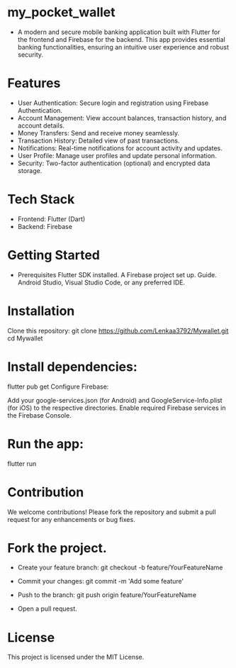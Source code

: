 # my_pocket_wallet

- A modern and secure mobile banking application built with Flutter for the frontend and Firebase for the backend. This app provides essential banking functionalities, ensuring an intuitive user experience and robust security.

# Features
- User Authentication: Secure login and registration using Firebase Authentication.
- Account Management: View account balances, transaction history, and account details.
- Money Transfers: Send and receive money seamlessly.
- Transaction History: Detailed view of past transactions.
- Notifications: Real-time notifications for account activity and updates.
- User Profile: Manage user profiles and update personal information.
- Security: Two-factor authentication (optional) and encrypted data storage.



# Tech Stack
- Frontend: Flutter (Dart)
- Backend: Firebase

# Getting Started
- Prerequisites
Flutter SDK installed.
A Firebase project set up. Guide.
Android Studio, Visual Studio Code, or any preferred IDE.

# Installation

Clone this repository:
git clone https://github.com/Lenkaa3792/Mywallet.git
cd Mywallet

# Install dependencies:

flutter pub get
Configure Firebase:

Add your google-services.json (for Android) and GoogleService-Info.plist (for iOS) to the respective directories.
Enable required Firebase services in the Firebase Console.

# Run the app:
flutter run

# Contribution
We welcome contributions! Please fork the repository and submit a pull request for any enhancements or bug fixes.

# Fork the project.
- Create your feature branch:
git checkout -b feature/YourFeatureName

- Commit your changes:
git commit -m 'Add some feature'

- Push to the branch:
git push origin feature/YourFeatureName

- Open a pull request.

# License
This project is licensed under the MIT License.

